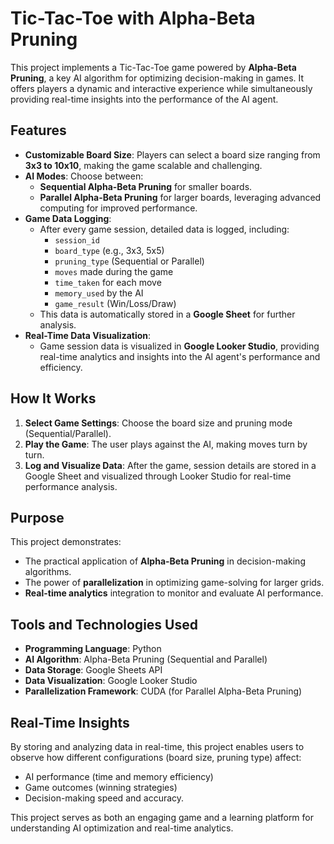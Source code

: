 # Tic-Tac-Toe with Alpha-Beta Pruning

This project implements a Tic-Tac-Toe game powered by **Alpha-Beta Pruning**, a key AI algorithm for optimizing decision-making in games. It offers players a dynamic and interactive experience while simultaneously providing real-time insights into the performance of the AI agent.

## Features

- **Customizable Board Size**: Players can select a board size ranging from **3x3 to 10x10**, making the game scalable and challenging.
- **AI Modes**: Choose between:
  - **Sequential Alpha-Beta Pruning** for smaller boards.
  - **Parallel Alpha-Beta Pruning** for larger boards, leveraging advanced computing for improved performance.
- **Game Data Logging**:
  - After every game session, detailed data is logged, including:
    - `session_id`
    - `board_type` (e.g., 3x3, 5x5)
    - `pruning_type` (Sequential or Parallel)
    - `moves` made during the game
    - `time_taken` for each move
    - `memory_used` by the AI
    - `game_result` (Win/Loss/Draw)
  - This data is automatically stored in a **Google Sheet** for further analysis.
- **Real-Time Data Visualization**:
  - Game session data is visualized in **Google Looker Studio**, providing real-time analytics and insights into the AI agent's performance and efficiency.

## How It Works

1. **Select Game Settings**: Choose the board size and pruning mode (Sequential/Parallel).
2. **Play the Game**: The user plays against the AI, making moves turn by turn.
3. **Log and Visualize Data**: After the game, session details are stored in a Google Sheet and visualized through Looker Studio for real-time performance analysis.

## Purpose

This project demonstrates:
- The practical application of **Alpha-Beta Pruning** in decision-making algorithms.
- The power of **parallelization** in optimizing game-solving for larger grids.
- **Real-time analytics** integration to monitor and evaluate AI performance.

## Tools and Technologies Used

- **Programming Language**: Python
- **AI Algorithm**: Alpha-Beta Pruning (Sequential and Parallel)
- **Data Storage**: Google Sheets API
- **Data Visualization**: Google Looker Studio
- **Parallelization Framework**: CUDA (for Parallel Alpha-Beta Pruning)

## Real-Time Insights

By storing and analyzing data in real-time, this project enables users to observe how different configurations (board size, pruning type) affect:
- AI performance (time and memory efficiency)
- Game outcomes (winning strategies)
- Decision-making speed and accuracy.

This project serves as both an engaging game and a learning platform for understanding AI optimization and real-time analytics.
